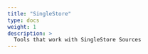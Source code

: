 ```yaml
---
title: "SingleStore"
type: docs
weight: 1
description: > 
  Tools that work with SingleStore Sources
---
```

